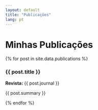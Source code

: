 ```yaml
---
layout: default
title: "Publicações"
lang: pt
---
```


# Minhas Publicações

<div class="section-container">
  <div class="publications-grid">
  {% for post in site.data.publications %}
    <div class="publication-box" onclick="window.location='{{ post.link }}';">
      <h3>{{ post.title }}</h3>
      <p><strong>Revista:</strong> {{ post.journal }}</p>
      <p>{{ post.summary }}</p>
    </div>
  {% endfor %}
  </div>
</div>
